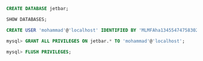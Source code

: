 ```sql
CREATE DATABASE jetbar;
```

```sql
SHOW DATABASES;
```

```sql
CREATE USER 'mohammad'@'localhost' IDENTIFIED BY 'MLMFAha13455474758302!';
```

```sql
mysql> GRANT ALL PRIVILEGES ON jetbar.* TO 'mohammad'@'localhost';

mysql> FLUSH PRIVILEGES;
```
